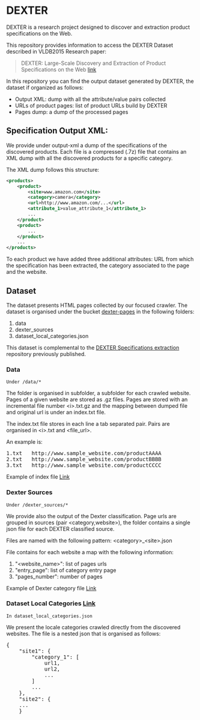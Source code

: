 # DEXTER

DEXTER is a research project designed to discover and extraction product specifications on the Web.

This repository provides information to access 
the DEXTER Dataset described in VLDB2015 Research 
paper:

> DEXTER: Large-Scale Discovery and Extraction 
of Product Specifications on the Web 
[link](http://www.vldb.org/pvldb/vol8/p2194-qiu.pdf)

In this repository you can find the output dataset generated by DEXTER, the dataset if organized as follows:
* Output XML: dump with all the attribute/value pairs collected
* URLs of product pages: list of product URLs build by DEXTER 
* Pages dump: a dump of the processed pages 


## Specification Output XML:

We provide under output-xml a dump of the specifications of the discovered products. Each file is a compressed (.7z) file that contains an XML dump with all the discovered products for a specific category.

The XML dump follows this structure:
```xml
<products>
	<product>
		<site>www.amazon.com</site>
		<category>camera</category>
		<url>http://www.amazon.com/...</url>
		<attribute_1>value_attribute_1</attribute_1>
		...
	</product>
	<product>
		...
	</product>
	...
</products>
``` 

To each product we have added three additional attributes: URL from which the specification has been extracted, the category associated to the page and the website.

## Dataset

The dataset presents HTML pages collected by our 
focused crawler. The dataset is organised under the bucket [dexter-pages](https://s3-eu-west-1.amazonaws.com/dexter-pages/) in the 
following folders:

1. data
2. dexter_sources
3. dataset\_local_categories.json

This dataset is complemental to the [DEXTER Specifications extraction](https://github.com/disheng/DEXTER) repository previously published.

### Data
	Under /data/*
	
The folder is organised in subfolder, a subfolder for each crawled website. 
Pages of a given website are stored as .gz files. Pages are stored with an incremental file number \<i>.txt.gz and the mapping between dumped file and original url is under an index.txt file. 

The index.txt file stores in each line a tab separated pair. Pairs are organised in \<i>.txt and <file_url>.

An example is:
<pre>
1.txt 	http://www.sample_website.com/productAAAA
2.txt 	http://www.sample_website.com/productBBBB
3.txt 	http://www.sample_website.com/productCCCC
</pre>

Example of index file [Link](https://s3-eu-west-1.amazonaws.com/dexter-pages/data/shopping.com/index.txt)

### Dexter Sources

	Under /dexter_sources/*

We provide also the output of the Dexter classification. 
Page urls are grouped in sources (pair \<category,website>),
the folder contains a single json file for each DEXTER classified source.

Files are named with the following pattern: \<category>_\<site>.json

File contains for each website a map with the following information:

1. "\<website_name>": list of pages urls
2. "entry_page": list of category entry page
3. "pages_number": number of pages

Example of Dexter category file [Link](https://s3-eu-west-1.amazonaws.com/dexter-pages/dexter_sources/camera_dstore.com.json)

### Dataset Local Categories [Link](https://s3-eu-west-1.amazonaws.com/dexter-pages/dataset_local_categories.json)
	In dataset_local_categories.json

We present the locale categories crawled directly from the discovered websites. The file is a nested json that is organised as follows:
<pre>
{
	"site1": {
		"category_1": [
			url1,
			url2,
			...
		]
		...
	}, 
	"site2": {
	...
	}
</pre>
